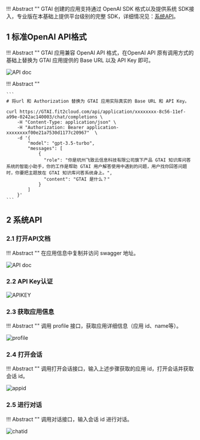 !!! Abstract ""
    GTAI 创建的应用支持通过 OpenAI SDK 格式以及提供系统 SDK接入，专业版在本基础上提供平台级别的完整 SDK，详细情况见：[系统API](../user_manual/X-Pack/system_API.md)。

## 1 标准OpenAI API格式

!!! Abstract ""
    GTAI 应用兼容 OpenAI API 格式，在OpenAI API 原有调用方式的基础上替换为 GTAI 应用提供的 Base URL 以及 API Key 即可。

![API doc](../img/dev/openai_baseurl.png)

!!! Abstract ""

    ```
    # 将url 和 Authorization 替换为 GTAI 应用实际真实的 Base URL 和 API Key。

    curl https://GTAI.fit2cloud.com/api/application/xxxxxxxx-8c56-11ef-a99e-0242ac140003/chat/completions \
        -H "Content-Type: application/json" \
        -H "Authorization: Bearer application-xxxxxxxxf00e21a7530d1177c20967"  \
        -d '{
            "model": "gpt-3.5-turbo",
            "messages": [
                {
                  "role": "你是杭州飞致云信息科技有限公司旗下产品 GTAI 知识库问答系统的智能小助手，你的工作是帮助 GTAI 用户解答使用中遇到的问题，用户找你回答问题时，你要把主题放在 GTAI 知识库问答系统身上。",
                  "content": "GTAI 是什么？"
                }
            ]
        }'
    ```

## 2 系统API

### 2.1 打开API文档

!!! Abstract ""
    在应用信息中复制并访问 swagger 地址。

![API doc](../img/dev/app_swaagger.png)

### 2.2 API Key认证
  
![APIKEY](../img/dev/app_apikey.png)

### 2.3 获取应用信息

!!! Abstract ""
    调用 profile 接口，获取应用详细信息（应用 id、name等）。
  
![ profile](../img/dev/app_profile.png)

### 2.4 打开会话

!!! Abstract ""
    调用打开会话接口，输入上述步骤获取的应用 id，打开会话并获取会话 id。

![appid](../img/dev/chat_open.png)

### 2.5 进行对话

!!! Abstract ""
    调用对话接口，输入会话 id 进行对话。

![chatid](../img/dev/app_chat.png)